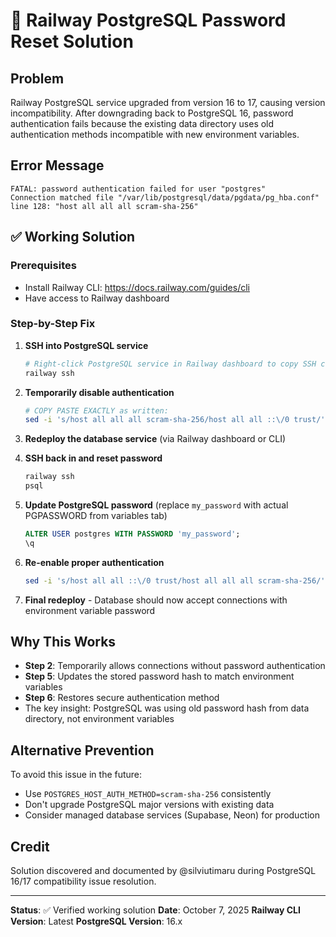 # 🔧 Railway PostgreSQL Password Reset Solution

## Problem
Railway PostgreSQL service upgraded from version 16 to 17, causing version incompatibility. After downgrading back to PostgreSQL 16, password authentication fails because the existing data directory uses old authentication methods incompatible with new environment variables.

## Error Message
```
FATAL: password authentication failed for user "postgres"
Connection matched file "/var/lib/postgresql/data/pgdata/pg_hba.conf" line 128: "host all all all scram-sha-256"
```

## ✅ Working Solution

### Prerequisites
- Install Railway CLI: https://docs.railway.com/guides/cli
- Have access to Railway dashboard

### Step-by-Step Fix

1. **SSH into PostgreSQL service**
   ```bash
   # Right-click PostgreSQL service in Railway dashboard to copy SSH command
   railway ssh
   ```

2. **Temporarily disable authentication** 
   ```bash
   # COPY PASTE EXACTLY as written:
   sed -i 's/host all all all scram-sha-256/host all all ::\/0 trust/' /var/lib/postgresql/data/pgdata/pg_hba.conf
   ```

3. **Redeploy the database service** (via Railway dashboard or CLI)

4. **SSH back in and reset password**
   ```bash
   railway ssh
   psql
   ```

5. **Update PostgreSQL password** (replace `my_password` with actual PGPASSWORD from variables tab)
   ```sql
   ALTER USER postgres WITH PASSWORD 'my_password';
   \q
   ```

6. **Re-enable proper authentication**
   ```bash
   sed -i 's/host all all ::\/0 trust/host all all all scram-sha-256/' /var/lib/postgresql/data/pgdata/pg_hba.conf
   ```

7. **Final redeploy** - Database should now accept connections with environment variable password

## Why This Works

- **Step 2**: Temporarily allows connections without password authentication
- **Step 5**: Updates the stored password hash to match environment variables  
- **Step 6**: Restores secure authentication method
- The key insight: PostgreSQL was using old password hash from data directory, not environment variables

## Alternative Prevention

To avoid this issue in the future:
- Use `POSTGRES_HOST_AUTH_METHOD=scram-sha-256` consistently
- Don't upgrade PostgreSQL major versions with existing data
- Consider managed database services (Supabase, Neon) for production

## Credit
Solution discovered and documented by @silviutimaru during PostgreSQL 16/17 compatibility issue resolution.

---

**Status**: ✅ Verified working solution
**Date**: October 7, 2025
**Railway CLI Version**: Latest
**PostgreSQL Version**: 16.x